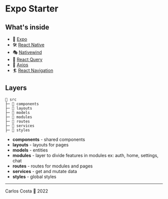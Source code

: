 # Expo Starter

## What's inside

- 📲 [Expo](https://docs.expo.dev/)
- 🛠 [React Native](https://reactnative.dev/)
- 🎭 [Nativewind](https://www.nativewind.dev/)
- 🧤 [React Query](https://react-query-v3.tanstack.com/)
- 📡 [Axios](https://axios-http.com/ptbr/docs/intro)
- 🏄 [React Navigation](https://reactnavigation.org/)

## Layers

```
📂 src
├─ 📁 components
├─ 📁 layouts
├─ 📁 models
├─ 📁 modules
├─ 📁 routes
├─ 📁 services
├─ 📁 styles
```

- **components** - shared components
- **layouts** - layouts for pages
- **models** - entities
- **modules** - layer to divide features in modules ex: auth, home, settings, chat
- **routes** - routes for modules and pages
- **services** - get and mutate data
- **styles** - global styles

---

Carlos Costa 🍎 2022
